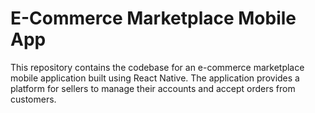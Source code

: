 # E-Commerce Marketplace Mobile App 

This repository contains the codebase for an e-commerce marketplace mobile application built using React Native. The application provides a platform for sellers to manage their accounts and accept orders from customers.



